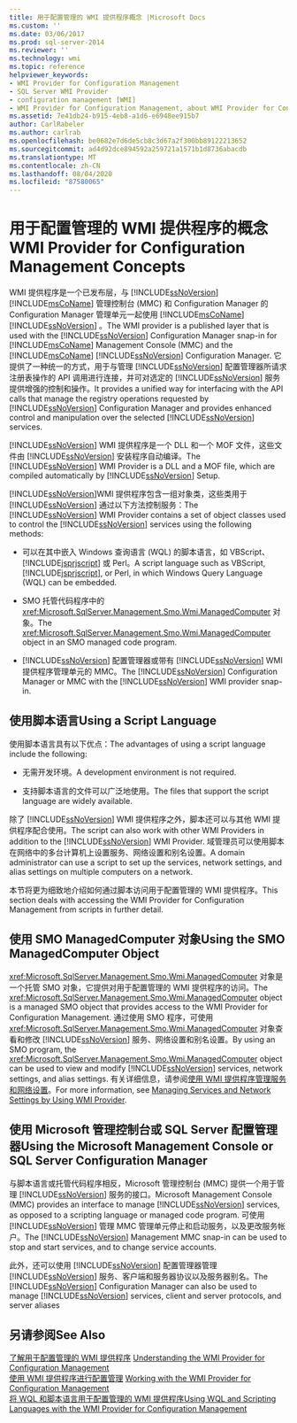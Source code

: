 ```yaml
---
title: 用于配置管理的 WMI 提供程序概念 |Microsoft Docs
ms.custom: ''
ms.date: 03/06/2017
ms.prod: sql-server-2014
ms.reviewer: ''
ms.technology: wmi
ms.topic: reference
helpviewer_keywords:
- WMI Provider for Configuration Management
- SQL Server WMI Provider
- configuration management [WMI]
- WMI Provider for Configuration Management, about WMI Provider for Configuration Management
ms.assetid: 7e41db24-b915-4eb8-a1d6-e6948ee915b7
author: CarlRabeler
ms.author: carlrab
ms.openlocfilehash: be0682e7d6de5cb8c3d67a2f300bb89122213652
ms.sourcegitcommit: ad4d92dce894592a259721a1571b1d8736abacdb
ms.translationtype: MT
ms.contentlocale: zh-CN
ms.lasthandoff: 08/04/2020
ms.locfileid: "87580065"
---
```

# <a name="wmi-provider-for-configuration-management-concepts"></a><span data-ttu-id="5ab57-102">用于配置管理的 WMI 提供程序的概念</span><span class="sxs-lookup"><span data-stu-id="5ab57-102">WMI Provider for Configuration Management Concepts</span></span>
  <span data-ttu-id="5ab57-103">WMI 提供程序是一个已发布层，与 [!INCLUDE[ssNoVersion](../../includes/ssnoversion-md.md)] [!INCLUDE[msCoName](../../includes/msconame-md.md)] 管理控制台 (MMC) 和 Configuration Manager 的 Configuration Manager 管理单元一起使用 [!INCLUDE[msCoName](../../includes/msconame-md.md)] [!INCLUDE[ssNoVersion](../../includes/ssnoversion-md.md)] 。</span><span class="sxs-lookup"><span data-stu-id="5ab57-103">The WMI provider is a published layer that is used with the [!INCLUDE[ssNoVersion](../../includes/ssnoversion-md.md)] Configuration Manager snap-in for [!INCLUDE[msCoName](../../includes/msconame-md.md)] Management Console (MMC) and the [!INCLUDE[msCoName](../../includes/msconame-md.md)] [!INCLUDE[ssNoVersion](../../includes/ssnoversion-md.md)] Configuration Manager.</span></span> <span data-ttu-id="5ab57-104">它提供了一种统一的方式，用于与管理 [!INCLUDE[ssNoVersion](../../includes/ssnoversion-md.md)] 配置管理器所请求注册表操作的 API 调用进行连接，并可对选定的 [!INCLUDE[ssNoVersion](../../includes/ssnoversion-md.md)] 服务提供增强的控制和操作。</span><span class="sxs-lookup"><span data-stu-id="5ab57-104">It provides a unified way for interfacing with the API calls that manage the registry operations requested by [!INCLUDE[ssNoVersion](../../includes/ssnoversion-md.md)] Configuration Manager and provides enhanced control and manipulation over the selected [!INCLUDE[ssNoVersion](../../includes/ssnoversion-md.md)] services.</span></span>  
  
 <span data-ttu-id="5ab57-105">[!INCLUDE[ssNoVersion](../../includes/ssnoversion-md.md)] WMI 提供程序是一个 DLL 和一个 MOF 文件，这些文件由 [!INCLUDE[ssNoVersion](../../includes/ssnoversion-md.md)] 安装程序自动编译。</span><span class="sxs-lookup"><span data-stu-id="5ab57-105">The [!INCLUDE[ssNoVersion](../../includes/ssnoversion-md.md)] WMI Provider is a DLL and a MOF file, which are compiled automatically by [!INCLUDE[ssNoVersion](../../includes/ssnoversion-md.md)] Setup.</span></span>  
  
 <span data-ttu-id="5ab57-106">[!INCLUDE[ssNoVersion](../../includes/ssnoversion-md.md)]WMI 提供程序包含一组对象类，这些类用于 [!INCLUDE[ssNoVersion](../../includes/ssnoversion-md.md)] 通过以下方法控制服务：</span><span class="sxs-lookup"><span data-stu-id="5ab57-106">The [!INCLUDE[ssNoVersion](../../includes/ssnoversion-md.md)] WMI Provider contains a set of object classes used to control the [!INCLUDE[ssNoVersion](../../includes/ssnoversion-md.md)] services using the following methods:</span></span>  
  
-   <span data-ttu-id="5ab57-107">可以在其中嵌入 Windows 查询语言 (WQL) 的脚本语言，如 VBScript、[!INCLUDE[jsprjscript](../../includes/jsprjscript-md.md)] 或 Perl。</span><span class="sxs-lookup"><span data-stu-id="5ab57-107">A script language such as VBScript, [!INCLUDE[jsprjscript](../../includes/jsprjscript-md.md)], or Perl, in which Windows Query Language (WQL) can be embedded.</span></span>  
  
-   <span data-ttu-id="5ab57-108">SMO 托管代码程序中的 <xref:Microsoft.SqlServer.Management.Smo.Wmi.ManagedComputer> 对象。</span><span class="sxs-lookup"><span data-stu-id="5ab57-108">The <xref:Microsoft.SqlServer.Management.Smo.Wmi.ManagedComputer> object in an SMO managed code program.</span></span>  
  
-   <span data-ttu-id="5ab57-109">[!INCLUDE[ssNoVersion](../../includes/ssnoversion-md.md)] 配置管理器或带有 [!INCLUDE[ssNoVersion](../../includes/ssnoversion-md.md)] WMI 提供程序管理单元的 MMC。</span><span class="sxs-lookup"><span data-stu-id="5ab57-109">The [!INCLUDE[ssNoVersion](../../includes/ssnoversion-md.md)] Configuration Manager or MMC with the [!INCLUDE[ssNoVersion](../../includes/ssnoversion-md.md)] WMI provider snap-in.</span></span>  
  
## <a name="using-a-script-language"></a><span data-ttu-id="5ab57-110">使用脚本语言</span><span class="sxs-lookup"><span data-stu-id="5ab57-110">Using a Script Language</span></span>  
 <span data-ttu-id="5ab57-111">使用脚本语言具有以下优点：</span><span class="sxs-lookup"><span data-stu-id="5ab57-111">The advantages of using a script language include the following:</span></span>  
  
-   <span data-ttu-id="5ab57-112">无需开发环境。</span><span class="sxs-lookup"><span data-stu-id="5ab57-112">A development environment is not required.</span></span>  
  
-   <span data-ttu-id="5ab57-113">支持脚本语言的文件可以广泛地使用。</span><span class="sxs-lookup"><span data-stu-id="5ab57-113">The files that support the script language are widely available.</span></span>  
  
 <span data-ttu-id="5ab57-114">除了 [!INCLUDE[ssNoVersion](../../includes/ssnoversion-md.md)] WMI 提供程序之外，脚本还可以与其他 WMI 提供程序配合使用。</span><span class="sxs-lookup"><span data-stu-id="5ab57-114">The script can also work with other WMI Providers in addition to the [!INCLUDE[ssNoVersion](../../includes/ssnoversion-md.md)] WMI Provider.</span></span> <span data-ttu-id="5ab57-115">域管理员可以使用脚本在网络中的多台计算机上设置服务、网络设置和别名设置。</span><span class="sxs-lookup"><span data-stu-id="5ab57-115">A domain administrator can use a script to set up the services, network settings, and alias settings on multiple computers on a network.</span></span>  
  
 <span data-ttu-id="5ab57-116">本节将更为细致地介绍如何通过脚本访问用于配置管理的 WMI 提供程序。</span><span class="sxs-lookup"><span data-stu-id="5ab57-116">This section deals with accessing the WMI Provider for Configuration Management from scripts in further detail.</span></span>  
  
## <a name="using-the-smo-managedcomputer-object"></a><span data-ttu-id="5ab57-117">使用 SMO ManagedComputer 对象</span><span class="sxs-lookup"><span data-stu-id="5ab57-117">Using the SMO ManagedComputer Object</span></span>  
 <span data-ttu-id="5ab57-118"><xref:Microsoft.SqlServer.Management.Smo.Wmi.ManagedComputer> 对象是一个托管 SMO 对象，它提供对用于配置管理的 WMI 提供程序的访问。</span><span class="sxs-lookup"><span data-stu-id="5ab57-118">The <xref:Microsoft.SqlServer.Management.Smo.Wmi.ManagedComputer> object is a managed SMO object that provides access to the WMI Provider for Configuration Management.</span></span> <span data-ttu-id="5ab57-119">通过使用 SMO 程序，可使用 <xref:Microsoft.SqlServer.Management.Smo.Wmi.ManagedComputer> 对象查看和修改 [!INCLUDE[ssNoVersion](../../includes/ssnoversion-md.md)] 服务、网络设置和别名设置。</span><span class="sxs-lookup"><span data-stu-id="5ab57-119">By using an SMO program, the <xref:Microsoft.SqlServer.Management.Smo.Wmi.ManagedComputer> object can be used to view and modify [!INCLUDE[ssNoVersion](../../includes/ssnoversion-md.md)] services, network settings, and alias settings.</span></span> <span data-ttu-id="5ab57-120">有关详细信息，请参阅[使用 WMI 提供程序管理服务和网络设置](../server-management-objects-smo/tasks/managing-services-and-network-settings-by-using-wmi-provider.md)。</span><span class="sxs-lookup"><span data-stu-id="5ab57-120">For more information, see [Managing Services and Network Settings by Using WMI Provider](../server-management-objects-smo/tasks/managing-services-and-network-settings-by-using-wmi-provider.md).</span></span>  
  
## <a name="using-the-microsoft-management-console-or-sql-server-configuration-manager"></a><span data-ttu-id="5ab57-121">使用 Microsoft 管理控制台或 SQL Server 配置管理器</span><span class="sxs-lookup"><span data-stu-id="5ab57-121">Using the Microsoft Management Console or SQL Server Configuration Manager</span></span>  
 <span data-ttu-id="5ab57-122">与脚本语言或托管代码程序相反，Microsoft 管理控制台 (MMC) 提供一个用于管理 [!INCLUDE[ssNoVersion](../../includes/ssnoversion-md.md)] 服务的接口。</span><span class="sxs-lookup"><span data-stu-id="5ab57-122">Microsoft Management Console (MMC) provides an interface to manage [!INCLUDE[ssNoVersion](../../includes/ssnoversion-md.md)] services, as opposed to a scripting language or managed code program.</span></span> <span data-ttu-id="5ab57-123">可使用 [!INCLUDE[ssNoVersion](../../includes/ssnoversion-md.md)] 管理 MMC 管理单元停止和启动服务，以及更改服务帐户。</span><span class="sxs-lookup"><span data-stu-id="5ab57-123">The [!INCLUDE[ssNoVersion](../../includes/ssnoversion-md.md)] Management MMC snap-in can be used to stop and start services, and to change service accounts.</span></span>  
  
 <span data-ttu-id="5ab57-124">此外，还可以使用 [!INCLUDE[ssNoVersion](../../includes/ssnoversion-md.md)] 配置管理器管理 [!INCLUDE[ssNoVersion](../../includes/ssnoversion-md.md)] 服务、客户端和服务器协议以及服务器别名。</span><span class="sxs-lookup"><span data-stu-id="5ab57-124">The [!INCLUDE[ssNoVersion](../../includes/ssnoversion-md.md)] Configuration Manager can also be used to manage [!INCLUDE[ssNoVersion](../../includes/ssnoversion-md.md)] services, client and server protocols, and server aliases</span></span>  
  
## <a name="see-also"></a><span data-ttu-id="5ab57-125">另请参阅</span><span class="sxs-lookup"><span data-stu-id="5ab57-125">See Also</span></span>  
 <span data-ttu-id="5ab57-126">[了解用于配置管理的 WMI 提供程序](understanding-the-wmi-provider-for-configuration-management.md) </span><span class="sxs-lookup"><span data-stu-id="5ab57-126">[Understanding the WMI Provider for Configuration Management](understanding-the-wmi-provider-for-configuration-management.md) </span></span>  
 <span data-ttu-id="5ab57-127">[使用 WMI 提供程序进行配置管理](working-with-the-wmi-provider-for-configuration-management.md) </span><span class="sxs-lookup"><span data-stu-id="5ab57-127">[Working with the WMI Provider for Configuration Management](working-with-the-wmi-provider-for-configuration-management.md) </span></span>  
 [<span data-ttu-id="5ab57-128">将 WQL 和脚本语言用于配置管理的 WMI 提供程序</span><span class="sxs-lookup"><span data-stu-id="5ab57-128">Using WQL and Scripting Languages with the WMI Provider for Configuration Management</span></span>](using-wql-and-scripting-languages-with-the-wmi-provider.md)  
  
  
